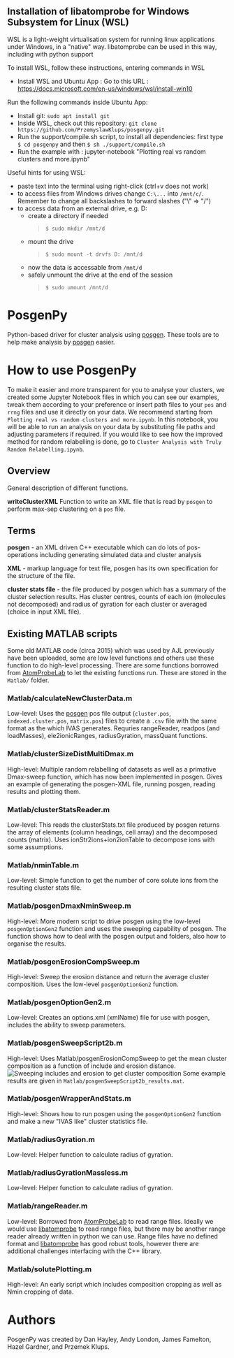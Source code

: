 ## Installation of libatomprobe for Windows Subsystem for Linux (WSL)

WSL is a light-weight virtualisation system for running linux applications
under Windows, in a "native" way. libatomprobe can be used in this way,
including with python support

To install WSL, follow these instructions, entering commands in WSL
* Install  WSL and Ubuntu App :
    Go to this URL : https://docs.microsoft.com/en-us/windows/wsl/install-win10

Run the following commands inside Ubuntu App:
* Install git:
   ```sudo apt install git```
* Inside WSL, check out this repository:
   ```git clone https://github.com/PrzemyslawKlups/posgenpy.git```
* Run the support/compile.sh script, to install all dependencies:
  first type ```$ cd posgenpy``` and then ```$ sh ./support/compile.sh```
* Run the example with :
  jupyter-notebook "Plotting real vs random clusters and more.ipynb"
 
Useful hints for using WSL: 
* paste text into the terminal using right-click (ctrl+v does not work)
* to access files from Windows drives change ```C:\...``` into ```/mnt/c/```. Remember to change all backslashes to 
    forward slashes ("\\" => "/")
* to access data from an external drive, e.g. D:
    * create a directory if needed 
        > ``` $ sudo mkdir /mnt/d ``` 
    * mount the drive
        > ```$ sudo mount -t drvfs D: /mnt/d```
    * now the data is accessable from ```/mnt/d```
    * safely unmount the drive at the end of the session 
        > ```$ sudo umount /mnt/d```

# PosgenPy
Python-based driver for cluster analysis using [posgen](http://apttools.sourceforge.net). These tools are to help make analysis by [posgen](http://apttools.sourceforge.net) easier.

# How to use PosgenPy
To make it easier and more transparent for you to analyse your clusters, we created some Jupyter Notebook files in which you can see our examples, tweak them according to your preference or insert path files to your `pos` and `rrng` files and use it directly on your data.
We recommend starting from `Plotting real vs random clusters and more.ipynb`. In this notebook, you will be able to run an analysis on your data by substituting file paths and adjusting parameters if required.
If you would like to see how the improved method for random relabelling is done, go to `Cluster Analysis with Truly Random Relabelling.ipynb`.

## Overview
General description of different functions.

**writeClusterXML** Function to write an XML file that is read by `posgen` to perform max-sep clustering on a `pos` file.

## Terms
**posgen** - an XML driven C++ executable which can do lots of pos-operations including generating simulated data and cluster analysis

**XML** - markup language for text file, posgen has its own specification for the structure of the file.

**cluster stats file** - the file produced by posgen which has a summary of the cluster selection results. Has cluster centres, counts of each ion (molecules not decomposed) and radius of gyration for each cluster or averaged (choice in input XML file).
## Existing MATLAB scripts
Some old MATLAB code (circa 2015) which was used by AJL previously have been uploaded, some are low level functions and others use these function to do high-level processing. There are some functions borrowed from [AtomProbeLab](http://AtomProbeLab.sourceforge.net) to let the existing functions run. These are stored in the `Matlab/` folder.
### Matlab/calculateNewClusterData.m
Low-level: Uses the [posgen](http://apttools.sourceforge.net) pos file output (`cluster.pos`, `indexed.cluster.pos`, `matrix.pos`) files to create a `.csv` file with the same format as the which IVAS generates.
Requries rangeReader, readpos (and loadMasses), ele2ionicRanges, radiusGyration, massQuant functions.
### Matlab/clusterSizeDistMultiDmax.m
High-level: Multiple random relabelling of datasets as well as a primative Dmax-sweep function, which has now been implemented in posgen. Gives an example of generating the posgen-XML file, running posgen, reading results and plotting them.
### Matlab/clusterStatsReader.m
Low-level: This reads the clusterStats.txt file produced by posgen returns the array of elements (column headings, cell array) and the decomposed counts (matrix). Uses ionStr2ions+ion2ionTable to decompose ions with some assumptions.
### Matlab/nminTable.m
Low-level: Simple function to get the number of core solute ions from the resulting cluster stats file.
### Matlab/posgenDmaxNminSweep.m
High-level: More modern script to drive posgen using the low-level `posgenOptionGen2` function and uses the sweeping capability of posgen. The function shows how to deal with the posgen output and folders, also how to organise the results.
### Matlab/posgenErosionCompSweep.m
High-level: Sweep the erosion distance and return the average cluster composition. Uses the low-level `posgenOptionGen2` function.
### Matlab/posgenOptionGen2.m
Low-level: Creates an options.xml (xmlName) file for use with posgen, includes the ability to sweep parameters.
### Matlab/posgenSweepScript2b.m
High-level: Uses Matlab/posgenErosionCompSweep to get the mean cluster composition as a function of include and erosion distance.
![Sweeping includes and erosion to get cluster composition](docs/ML_posgenSweepScript2b.PNG)
Some example results are given in `Matlab/posgenSweepScript2b_results.mat`.
### Matlab/posgenWrapperAndStats.m
High-level: Shows how to run posgen using the `posgenOptionGen2` function and make a new "IVAS like" cluster statistics file.
### Matlab/radiusGyration.m
Low-level: Helper function to calculate radius of gyration.
### Matlab/radiusGyrationMassless.m
Low-level: Helper function to calculate radius of gyration.
### Matlab/rangeReader.m
Low-level: Borrowed from [AtomProbeLab](http://AtomProbeLab.sourceforge.net) to read range files. Ideally we would use [libatomprobe](https://bitbucket.org/mycae_gmx/libatomprobe/src/default/) to read range files, but there may be another range reader already written in python we can use. Range files have no defined format and [libatomprobe](https://bitbucket.org/mycae_gmx/libatomprobe/src/default/) has good robust tools, however there are additional challenges interfacing with the C++ library.
### Matlab/solutePlotting.m
High-level: An early script which includes composition cropping as well as Nmin cropping of data.

# Authors
PosgenPy was created by Dan Hayley, Andy London, James Famelton, Hazel Gardner, and Przemek Klups.